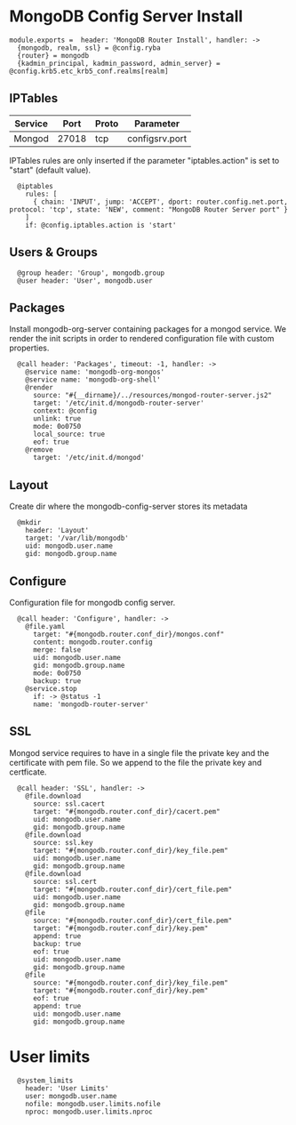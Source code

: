 
# MongoDB Config Server Install

    module.exports =  header: 'MongoDB Router Install', handler: ->
      {mongodb, realm, ssl} = @config.ryba
      {router} = mongodb
      {kadmin_principal, kadmin_password, admin_server} = @config.krb5.etc_krb5_conf.realms[realm]

## IPTables

| Service       | Port  | Proto | Parameter       |
|---------------|-------|-------|-----------------|
| Mongod        | 27018 |  tcp  |  configsrv.port |

IPTables rules are only inserted if the parameter "iptables.action" is set to
"start" (default value).

      @iptables
        rules: [
          { chain: 'INPUT', jump: 'ACCEPT', dport: router.config.net.port, protocol: 'tcp', state: 'NEW', comment: "MongoDB Router Server port" }
        ]
        if: @config.iptables.action is 'start'

## Users & Groups

      @group header: 'Group', mongodb.group
      @user header: 'User', mongodb.user

## Packages

Install mongodb-org-server containing packages for a mongod service. We render the init scripts
in order to rendered configuration file with custom properties.

      @call header: 'Packages', timeout: -1, handler: ->
        @service name: 'mongodb-org-mongos'
        @service name: 'mongodb-org-shell'
        @render
          source: "#{__dirname}/../resources/mongod-router-server.js2"
          target: '/etc/init.d/mongodb-router-server'
          context: @config
          unlink: true
          mode: 0o0750
          local_source: true
          eof: true
        @remove
          target: '/etc/init.d/mongod'

## Layout

Create dir where the mongodb-config-server stores its metadata

      @mkdir
        header: 'Layout'
        target: '/var/lib/mongodb'
        uid: mongodb.user.name
        gid: mongodb.group.name


## Configure

Configuration file for mongodb config server.

      @call header: 'Configure', handler: ->
        @file.yaml
          target: "#{mongodb.router.conf_dir}/mongos.conf"
          content: mongodb.router.config
          merge: false
          uid: mongodb.user.name
          gid: mongodb.group.name
          mode: 0o0750
          backup: true
        @service.stop
          if: -> @status -1
          name: 'mongodb-router-server'

## SSL

Mongod service requires to have in a single file the private key and the certificate
with pem file. So we append to the file the private key and certficate.

      @call header: 'SSL', handler: ->
        @file.download
          source: ssl.cacert
          target: "#{mongodb.router.conf_dir}/cacert.pem"
          uid: mongodb.user.name
          gid: mongodb.group.name
        @file.download
          source: ssl.key
          target: "#{mongodb.router.conf_dir}/key_file.pem"
          uid: mongodb.user.name
          gid: mongodb.group.name
        @file.download
          source: ssl.cert
          target: "#{mongodb.router.conf_dir}/cert_file.pem"
          uid: mongodb.user.name
          gid: mongodb.group.name
        @file
          source: "#{mongodb.router.conf_dir}/cert_file.pem"
          target: "#{mongodb.router.conf_dir}/key.pem"
          append: true
          backup: true
          eof: true
          uid: mongodb.user.name
          gid: mongodb.group.name
        @file
          source: "#{mongodb.router.conf_dir}/key_file.pem"
          target: "#{mongodb.router.conf_dir}/key.pem"
          eof: true
          append: true
          uid: mongodb.user.name
          gid: mongodb.group.name

# User limits

      @system_limits
        header: 'User Limits'
        user: mongodb.user.name
        nofile: mongodb.user.limits.nofile
        nproc: mongodb.user.limits.nproc
